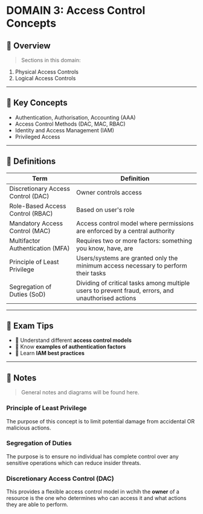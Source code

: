 # DOMAIN 3: Access Control Concepts

## 📖 Overview
> Sections in this domain:

1. Physical Access Controls
2. Logical Access Controls

---

## 🔑 Key Concepts

- Authentication, Authorisation, Accounting (AAA)
- Access Control Methods (DAC, MAC, RBAC)
- Identity and Access Management (IAM)
- Privileged Access

---

## 📌 Definitions

| Term | Definition |
|------|------------|
| Discretionary Access Control (DAC) | Owner controls access |
| Role-Based Access Control (RBAC) | Based on user's role |
| Mandatory Access Control (MAC) | Access control model where permissions are enforced by a central authority |
| Multifactor Authentication (MFA) | Requires two or more factors: something you know, have, are |
| Principle of Least Privilege | Users/systems are granted only the minimum access necessary to perform their tasks |
| Segregation of Duties (SoD) | Dividing of critical tasks among multiple users to prevent fraud, errors, and unauthorised actions |

---

## 🧠 Exam Tips

- 🔸 Understand different **access control models**
- 🔸 Know **examples of authentication factors**
- 🔸 Learn **IAM best practices**

---

## 📝 Notes
> General notes and diagrams will be found here.

### Principle of Least Privilege

The purpose of this concept is to limit potential damage from accidental OR malicious actions.

### Segregation of Duties

The purpose is to ensure no individual has complete control over any sensitive operations which can reduce insider threats.

### Discretionary Access Control (DAC)

This provides a flexible access control model in wchih the **owner** of a resource is the one who determines who can access it and what actions they are able to perform.

